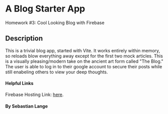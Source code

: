 # A Blog Starter App

Homework #3: Cool Looking Blog with Firebase

## Description

This is a trivial blog app, started with Vite. It works entirely within memory, so reloads blow everything away except for the first two mock articles. This is a visually pleasing/modern take on the ancient art form called "The Blog." The user is able to log in to their google account to secure their posts while still enabeling others to view your deep thoughts.


#### Helpful Links

Firebase Hosting Link: [here](https://simple-blog-34e58.web.app//).

#### By Sebastian Lange